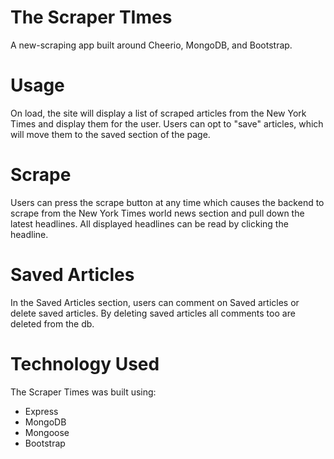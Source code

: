# The Scraper TImes
A new-scraping app built around Cheerio, MongoDB, and Bootstrap.

# Usage
On load, the site will display a list of scraped articles from the New York Times and display them for the user. Users can opt to "save" articles, which will move them to the saved section of the page. 

# Scrape
Users can press the scrape button at any time which causes the backend to scrape from the New York Times world news section and pull down the latest headlines. All displayed headlines can be read by clicking the headline.

# Saved Articles
In the Saved Articles section, users can comment on Saved articles or delete saved articles. By deleting saved articles all comments too are deleted from the db.

# Technology Used
The Scraper Times was built using:
- Express
- MongoDB
- Mongoose
- Bootstrap
